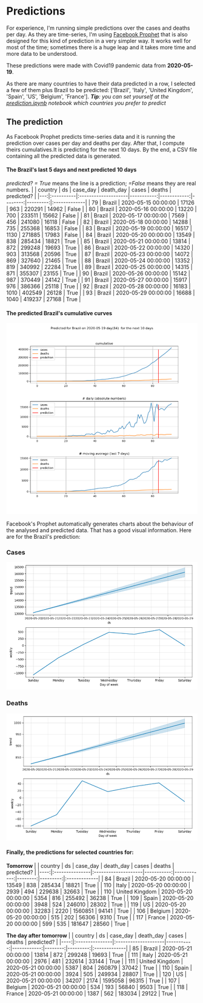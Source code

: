 # **Predictions**
For experience, I'm running simple predictions over the cases and deaths per day. As they are time-series, I'm using [Facebook Prophet](https://facebook.github.io/prophet/docs/quick_start.html) that is also designed for this kind of prediction in a very simpler way. It works well for most of the time; sometimes there is a huge leap and it takes more time and more data to be understood.

These predictions were made with Covid19 pandemic data from **2020-05-19**.

As there are many countries to have their data predicted in a row, I selected a few of them plus Brazil to be predicted:
['Brazil', 'Italy', 'United Kingdom', 'Spain', 'US', 'Belgium', 'France'].
***Tip**: you can set yourself at the *[prediction.ipynb](../prediction.ipynb)* notebook which countries you prefer to predict*


## The prediction
As Facebook Prophet predicts time-series data and it is running the prediction over cases per day and deaths per day. After that, I compute theirs cumulatives.It is predicting for the next 10 days.
By the end, a CSV file containing all the predicted data is generated.

#### The Brazil's last 5 days and next predicted 10 days
*predicted? = True* means the line is a prediction; *=False* means they are real numbers.
|    | country   | ds                  |   case_day |   death_day |   cases |   deaths | predicted?   |
|---:|:----------|:--------------------|-----------:|------------:|--------:|---------:|:-------------|
| 79 | Brazil    | 2020-05-15 00:00:00 |      17126 |         963 |  220291 |    14962 | False        |
| 80 | Brazil    | 2020-05-16 00:00:00 |      13220 |         700 |  233511 |    15662 | False        |
| 81 | Brazil    | 2020-05-17 00:00:00 |       7569 |         456 |  241080 |    16118 | False        |
| 82 | Brazil    | 2020-05-18 00:00:00 |      14288 |         735 |  255368 |    16853 | False        |
| 83 | Brazil    | 2020-05-19 00:00:00 |      16517 |        1130 |  271885 |    17983 | False        |
| 84 | Brazil    | 2020-05-20 00:00:00 |      13549 |         838 |  285434 |    18821 | True         |
| 85 | Brazil    | 2020-05-21 00:00:00 |      13814 |         872 |  299248 |    19693 | True         |
| 86 | Brazil    | 2020-05-22 00:00:00 |      14320 |         903 |  313568 |    20596 | True         |
| 87 | Brazil    | 2020-05-23 00:00:00 |      14072 |         869 |  327640 |    21465 | True         |
| 88 | Brazil    | 2020-05-24 00:00:00 |      13352 |         819 |  340992 |    22284 | True         |
| 89 | Brazil    | 2020-05-25 00:00:00 |      14315 |         871 |  355307 |    23155 | True         |
| 90 | Brazil    | 2020-05-26 00:00:00 |      15142 |         987 |  370449 |    24142 | True         |
| 91 | Brazil    | 2020-05-27 00:00:00 |      15917 |         976 |  386366 |    25118 | True         |
| 92 | Brazil    | 2020-05-28 00:00:00 |      16183 |        1010 |  402549 |    26128 | True         |
| 93 | Brazil    | 2020-05-29 00:00:00 |      16688 |        1040 |  419237 |    27168 | True         |

 #### The predicted Brazil's cumulative curves
![](brazil_predictions.png)

Facebook's Prophet automatically generates charts about the behaviour of the analysed and predicted data. That has a good visual information. Here are for the Brazil's prediction:
### Cases
![](brazil_prophet_cases.png)

 ### Deaths
![](brazil_prophet_deaths.png)
#### Finally, the predictions for selected countries for:
**Tomorrow**
|     | country        | ds                  |   case_day |   death_day |   cases |   deaths | predicted?   |
|----:|:---------------|:--------------------|-----------:|------------:|--------:|---------:|:-------------|
|  84 | Brazil         | 2020-05-20 00:00:00 |      13549 |         838 |  285434 |    18821 | True         |
| 110 | Italy          | 2020-05-20 00:00:00 |       2939 |         494 |  229638 |    32663 | True         |
| 110 | United Kingdom | 2020-05-20 00:00:00 |       5354 |         816 |  255492 |    36238 | True         |
| 109 | Spain          | 2020-05-20 00:00:00 |       3948 |         524 |  246010 |    28302 | True         |
| 119 | US             | 2020-05-20 00:00:00 |      32283 |        2220 | 1560851 |    94141 | True         |
| 106 | Belgium        | 2020-05-20 00:00:00 |        515 |         202 |   56306 |     9310 | True         |
| 117 | France         | 2020-05-20 00:00:00 |        599 |         535 |  181647 |    28560 | True         |

 **The day after tomorrow** 
|     | country        | ds                  |   case_day |   death_day |   cases |   deaths | predicted?   |
|----:|:---------------|:--------------------|-----------:|------------:|--------:|---------:|:-------------|
|  85 | Brazil         | 2020-05-21 00:00:00 |      13814 |         872 |  299248 |    19693 | True         |
| 111 | Italy          | 2020-05-21 00:00:00 |       2976 |         481 |  232614 |    33144 | True         |
| 111 | United Kingdom | 2020-05-21 00:00:00 |       5387 |         804 |  260879 |    37042 | True         |
| 110 | Spain          | 2020-05-21 00:00:00 |       3924 |         505 |  249934 |    28807 | True         |
| 120 | US             | 2020-05-21 00:00:00 |      34207 |        2174 | 1595058 |    96315 | True         |
| 107 | Belgium        | 2020-05-21 00:00:00 |        534 |         193 |   56840 |     9503 | True         |
| 118 | France         | 2020-05-21 00:00:00 |       1387 |         562 |  183034 |    29122 | True         |